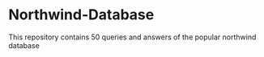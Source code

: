 # Northwind-Database
This repository contains 50 queries and answers of the popular northwind database 
